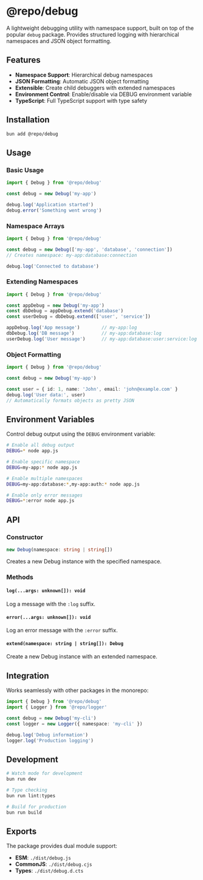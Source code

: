 # @repo/debug

A lightweight debugging utility with namespace support, built on top of the popular `debug` package. Provides structured logging with hierarchical namespaces and JSON object formatting.

## Features

- **Namespace Support**: Hierarchical debug namespaces
- **JSON Formatting**: Automatic JSON object formatting
- **Extensible**: Create child debuggers with extended namespaces
- **Environment Control**: Enable/disable via DEBUG environment variable
- **TypeScript**: Full TypeScript support with type safety

## Installation

```bash
bun add @repo/debug
```

## Usage

### Basic Usage

```typescript
import { Debug } from '@repo/debug'

const debug = new Debug('my-app')

debug.log('Application started')
debug.error('Something went wrong')
```

### Namespace Arrays

```typescript
import { Debug } from '@repo/debug'

const debug = new Debug(['my-app', 'database', 'connection'])
// Creates namespace: my-app:database:connection

debug.log('Connected to database')
```

### Extending Namespaces

```typescript
import { Debug } from '@repo/debug'

const appDebug = new Debug('my-app')
const dbDebug = appDebug.extend('database')
const userDebug = dbDebug.extend(['user', 'service'])

appDebug.log('App message')        // my-app:log
dbDebug.log('DB message')          // my-app:database:log  
userDebug.log('User message')      // my-app:database:user:service:log
```

### Object Formatting

```typescript
import { Debug } from '@repo/debug'

const debug = new Debug('my-app')

const user = { id: 1, name: 'John', email: 'john@example.com' }
debug.log('User data:', user)
// Automatically formats objects as pretty JSON
```

## Environment Variables

Control debug output using the `DEBUG` environment variable:

```bash
# Enable all debug output
DEBUG=* node app.js

# Enable specific namespace
DEBUG=my-app:* node app.js

# Enable multiple namespaces
DEBUG=my-app:database:*,my-app:auth:* node app.js

# Enable only error messages
DEBUG=*:error node app.js
```

## API

### Constructor

```typescript
new Debug(namespace: string | string[])
```

Creates a new Debug instance with the specified namespace.

### Methods

#### `log(...args: unknown[]): void`

Log a message with the `:log` suffix.

#### `error(...args: unknown[]): void`

Log an error message with the `:error` suffix.

#### `extend(namespace: string | string[]): Debug`

Create a new Debug instance with an extended namespace.

## Integration

Works seamlessly with other packages in the monorepo:

```typescript
import { Debug } from '@repo/debug'
import { Logger } from '@repo/logger'

const debug = new Debug('my-cli')
const logger = new Logger({ namespace: 'my-cli' })

debug.log('Debug information')
logger.log('Production logging')
```

## Development

```bash
# Watch mode for development
bun run dev

# Type checking
bun run lint:types

# Build for production
bun run build
```

## Exports

The package provides dual module support:

- **ESM**: `./dist/debug.js`
- **CommonJS**: `./dist/debug.cjs`
- **Types**: `./dist/debug.d.cts`
